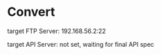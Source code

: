 # Convert

target FTP Server: 192.168.56.2:22

target API Server: not set, waiting for final API spec
